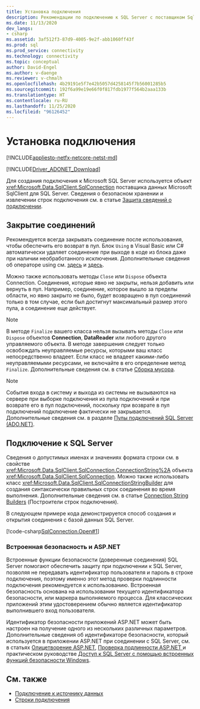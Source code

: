 ```yaml
---
title: Установка подключения
description: Рекомендации по подключению к SQL Server с поставщиком SqlClient.
ms.date: 11/13/2020
dev_langs:
- csharp
ms.assetid: 3af512f3-87d9-4005-9e2f-abb1060ff43f
ms.prod: sql
ms.prod_service: connectivity
ms.technology: connectivity
ms.topic: conceptual
author: David-Engel
ms.author: v-daenge
ms.reviewer: v-chmalh
ms.openlocfilehash: 4b29191e5f7e42b5057d4258145f7b56001285b5
ms.sourcegitcommit: 192f6a99e19e66f0f817fdb1977f564b2aaa133b
ms.translationtype: HT
ms.contentlocale: ru-RU
ms.lasthandoff: 11/25/2020
ms.locfileid: "96126452"
---
```

# <a name="establishing-connection"></a>Установка подключения

[!INCLUDE[appliesto-netfx-netcore-netst-md](../../includes/appliesto-netfx-netcore-netst-md.md)]

[!INCLUDE[Driver_ADONET_Download](../../includes/driver_adonet_download.md)]

Для создания подключения к Microsoft SQL Server используется объект <xref:Microsoft.Data.SqlClient.SqlConnection> поставщика данных Microsoft SqlClient для SQL Server. Сведения о безопасном хранении и извлечении строк подключения см. в статье [Защита сведений о подключении](protecting-connection-information.md).

## <a name="closing-connections"></a>Закрытие соединений

Рекомендуется всегда закрывать соединение после использования, чтобы обеспечить его возврат в пул. Блок `Using` в Visual Basic или C# автоматически удаляет соединение при выходе в коде из блока даже при наличии необработанного исключения. Дополнительные сведения об операторе using см. [здесь](/dotnet/docs/csharp/language-reference/keywords/using-statement.md) и [здесь](/dotnet/docs/visual-basic/language-reference/statements/using-statement.md).

Можно также использовать методы `Close` или `Dispose` объекта Connection. Соединения, которые явно не закрыты, нельзя добавить или вернуть в пул. Например, соединение, которое вышло за пределы области, но явно закрыто не было, будет возвращено в пул соединений только в том случае, если был достигнут максимальный размер этого пула, а соединение еще действует.

> [!NOTE]
> В методе `Finalize` вашего класса нельзя вызывать методы `Close` или `Dispose` объектов **Connection**, **DataReader** или любого другого управляемого объекта. В методе завершения следует только освобождать неуправляемые ресурсы, которыми ваш класс непосредственно владеет. Если класс не владеет какими-либо неуправляемыми ресурсами, не включайте в его определение метод `Finalize`. Дополнительные сведения см. в статье [Сборка мусора](/dotnet/docs/standard/garbage-collection/index.md).

> [!NOTE]
> События входа в систему и выхода из системы не вызываются на сервере при выборке подключения из пула подключений и при возврате его в пул подключений, поскольку при возврате в пул подключений подключение фактически не закрывается. Дополнительные сведения см. в разделе [Пулы подключений SQL Server (ADO.NET)](sql-server-connection-pooling.md).

## <a name="connecting-to-sql-server"></a>Подключение к SQL Server

Сведения о допустимых именах и значениях формата строки см. в свойстве <xref:Microsoft.Data.SqlClient.SqlConnection.ConnectionString%2A> объекта <xref:Microsoft.Data.SqlClient.SqlConnection>. Можно также использовать класс <xref:Microsoft.Data.SqlClient.SqlConnectionStringBuilder> для создания синтаксически правильных строк соединения во время выполнения. Дополнительные сведения см. в статье [Connection String Builders](connection-string-builders.md) (Построители строк подключения).

В следующем примере кода демонстрируется способ создания и открытия соединения с базой данных SQL Server.

[!code-csharp[SqlConnection.Open#1](~/../sqlclient/doc/samples/SqlConnection_Open.cs#1)]

### <a name="integrated-security-and-aspnet"></a>Встроенная безопасность и ASP.NET

Встроенные функции безопасности (доверенные соединения) SQL Server помогают обеспечить защиту при подключении к SQL Server, позволяя не передавать идентификатор пользователя и пароль в строке подключения, поэтому именно этот метод проверки подлинности подключения рекомендуется к использованию. Встроенная безопасность основана на использовании текущего идентификатора безопасности, или маркера выполняемого процесса. Для классических приложений этим удостоверением обычно является идентификатор выполнившего вход пользователя.

Идентификатор безопасности приложений ASP.NET может быть настроен на получение одного из нескольких различных параметров. Дополнительные сведения об идентификаторе безопасности, который используется в приложении ASP.NET при соединении с SQL Server, см. в статьях [Олицетворение ASP.NET](/previous-versions/aspnet/xh507fc5(v=vs.100)), [Проверка подлинности ASP.NET ](/previous-versions/aspnet/eeyk640h(v=vs.100)) и практическом руководстве [ Доступ к SQL Server с помощью встроенных функций безопасности Windows](/previous-versions/aspnet/bsz5788z(v=vs.100)).

## <a name="see-also"></a>См. также

- [Подключение к источнику данных](connecting-to-data-source.md)
- [Строки подключения](connection-strings.md)
